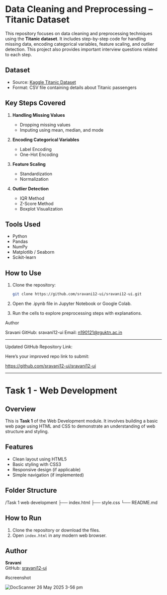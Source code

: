 

# Data Cleaning and Preprocessing – Titanic Dataset

This repository focuses on data cleaning and preprocessing techniques using the **Titanic dataset**. It includes step-by-step code for handling missing data, encoding categorical variables, feature scaling, and outlier detection. This project also provides important interview questions related to each step.

## Dataset

- Source: [Kaggle Titanic Dataset](https://www.kaggle.com/c/titanic/data)
- Format: CSV file containing details about Titanic passengers

## Key Steps Covered

1. **Handling Missing Values**
   - Dropping missing values
   - Imputing using mean, median, and mode

2. **Encoding Categorical Variables**
   - Label Encoding
   - One-Hot Encoding

3. **Feature Scaling**
   - Standardization
   - Normalization

4. **Outlier Detection**
   - IQR Method
   - Z-Score Method
   - Boxplot Visualization

## Tools Used

- Python
- Pandas
- NumPy
- Matplotlib / Seaborn
- Scikit-learn



## How to Use

1. Clone the repository:
   ```bash
   git clone https://github.com/sravani12-ui/sravani12-ui.git

2. Open the .ipynb file in Jupyter Notebook or Google Colab.


3. Run the cells to explore preprocessing steps with explanations.



Author

Sravani
GitHub: sravani12-ui
Email: n190121@rguktn.ac.in


---

Updated GitHub Repository Link:

Here’s your improved repo link to submit:

https://github.com/sravani12-ui/sravani12-ui


---





# Task 1 - Web Development

## Overview
This is **Task 1** of the Web Development module. It involves building a basic web page using HTML and CSS to demonstrate an understanding of web structure and styling.

## Features
- Clean layout using HTML5
- Basic styling with CSS3
- Responsive design (if applicable)
- Simple navigation (if implemented)

## Folder Structure

/Task 1 web development ├── index.html ├── style.css └── README.md

## How to Run
1. Clone the repository or download the files.
2. Open `index.html` in any modern web browser.

## Author
**Sravani**  
GitHub: [sravani12-ui](https://github.com/sravani12-ui)


#screenshot 


![DocScanner 26 May 2025 3-56 pm](https://github.com/user-attachments/assets/b101ae21-392c-4937-b7c0-a3f244d58c6f)
